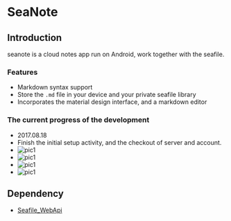 # SeaNote

## Introduction
seanote is a cloud notes app run on Android, work together with the seafile.

### Features
 - Markdown syntax support
 - Store the `.md` file in your device and your private seafile library
 - Incorporates the material design interface, and a markdown editor

### The current progress of the development
 - 2017.08.18
 - Finish the initial setup activity, and the checkout of server and account.
 - ![pic1](https://github.com/Ericwyn/seanote/blob/master/screenshots/0_1.png?raw=true)
 - ![pic1](https://github.com/Ericwyn/seanote/blob/master/screenshots/0_2.png?raw=true)
 - ![pic1](https://github.com/Ericwyn/seanote/blob/master/screenshots/0_3.png?raw=true)
 - ![pic1](https://github.com/Ericwyn/seanote/blob/master/screenshots/0_4.png?raw=true)
 
## Dependency
 - [Seafile_WebApi](https://github.com/Ericwyn/Seafile_WebApi)